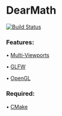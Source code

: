 # DearMath
[![Build Status](https://github.com/Raven-s-Soul/DearMath/actions/workflows/main.yaml/badge.svg)](https://github.com/Raven-s-Soul/DearMath/actions?workflow=Build)

### Features:
•  [Multi-Viewports](https://github.com/ocornut/imgui/wiki/Multi-Viewports)

•  [GLFW](https://github.com/glfw/glfw)

•  [OpenGL](https://it.wikipedia.org/wiki/OpenGL)

### Required:
•  [CMake](https://github.com/Kitware/CMake)
